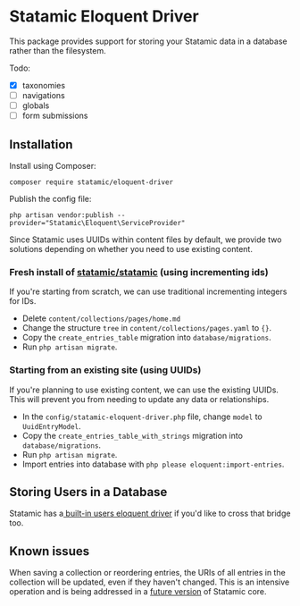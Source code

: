 # Statamic Eloquent Driver

This package provides support for storing your Statamic data in a database rather than the filesystem.

Todo:
- [x] taxonomies
- [ ] navigations
- [ ] globals 
- [ ] form submissions

## Installation

Install using Composer:
```
composer require statamic/eloquent-driver
```

Publish the config file:

```
php artisan vendor:publish --provider="Statamic\Eloquent\ServiceProvider"
```

Since Statamic uses UUIDs within content files by default, we provide two solutions depending on whether you need to use existing content.


### Fresh install of [statamic/statamic](https://github.com/statamic/statamic) (using incrementing ids)

If you're starting from scratch, we can use traditional incrementing integers for IDs.

- Delete `content/collections/pages/home.md`
- Change the structure `tree` in `content/collections/pages.yaml` to `{}`.
- Copy the `create_entries_table` migration into `database/migrations`.
- Run `php artisan migrate`.

### Starting from an existing site (using UUIDs)

If you're planning to use existing content, we can use the existing UUIDs. This will prevent you from needing to update any data or relationships.

- In the `config/statamic-eloquent-driver.php` file, change `model` to `UuidEntryModel`.
- Copy the `create_entries_table_with_strings` migration into `database/migrations`.
- Run `php artisan migrate`.
- Import entries into database with `php please eloquent:import-entries`.

## Storing Users in a Database

Statamic has a[ built-in users eloquent driver](https://statamic.dev/knowledge-base/storing-users-in-a-database) if you'd like to cross that bridge too.


## Known issues

When saving a collection or reordering entries, the URIs of all entries in the collection will be updated, even if they haven't changed. This is an intensive operation and is being addressed in a [future version](https://github.com/statamic/cms/pull/2768) of Statamic core.

